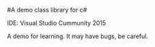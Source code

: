 #A demo class library for c#

IDE: Visual Studio Cummunity 2015

A demo for learning.
It may have bugs, be careful.